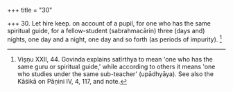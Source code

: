 +++
title = "30"

+++
30. Let hire keep. on account of a pupil, for one who has the same spiritual guide, for a fellow-student (sabrahmacārin) three (days and) nights, one day and a night, one day and so forth (as periods of impurity). [^25] 


[^25]:  Viṣṇu XXII, 44. Govinda explains satīrthya to mean 'one who has the same guru or spiritual guide,' while according to others it means 'one who studies under the same sub-teacher' (upādhyāya). See also the Kāśikā on Pāṇini IV, 4, 117, and note.
